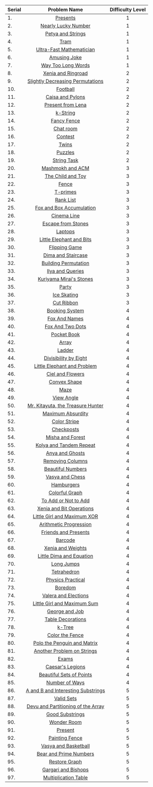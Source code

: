 | Serial | Problem Name | Difficulty Level |
|:--|:---:|:---:|
|1.| [Presents](http://codeforces.com/problemset/problem/136/A) | 1 |
|2.| [Nearly Lucky Number](http://codeforces.com/problemset/problem/110/A) | 1 |
|3.| [Petya and Strings](http://codeforces.com/problemset/problem/112/A) | 1 |
|4.| [Tram](http://codeforces.com/problemset/problem/116/A) | 1 |
|5.| [Ultra-Fast Mathematician](http://codeforces.com/problemset/problem/61/A) | 1 |
|6.| [Amusing Joke](http://codeforces.com/problemset/problem/141/A) | 1 |
|7.| [Way Too Long Words](http://codeforces.com/problemset/problem/71/A) | 1 |
|8.| [Xenia and Ringroad](http://codeforces.com/problemset/problem/339/B) | 2 |
|9.| [Slightly Decreasing Permutations](http://codeforces.com/problemset/problem/285/A) | 2 |
|10.| [Football](http://codeforces.com/problemset/problem/96/A) | 2 |
|11.| [Caisa and Pylons](http://codeforces.com/problemset/problem/463/B) | 2 |
|12.| [Present from Lena](http://codeforces.com/problemset/problem/118/B) | 2 |
|13.| [k-String](http://codeforces.com/problemset/problem/219/A) | 2 |
|14.| [Fancy Fence](http://codeforces.com/problemset/problem/270/A) | 2 |
|15.| [Chat room](http://codeforces.com/problemset/problem/58/A) | 2 |
|16.| [Contest](http://codeforces.com/problemset/problem/501/A) | 2 |
|17.| [Twins](http://codeforces.com/problemset/problem/160/A) | 2 |
|18.| [Puzzles](http://codeforces.com/problemset/problem/337/A) | 2 |
|19.| [String Task](http://codeforces.com/problemset/problem/118/A) | 2 |
|20.| [Mashmokh and ACM](http://codeforces.com/problemset/problem/414/B) | 3 |
|21.| [The Child and Toy](http://codeforces.com/problemset/problem/437/C) | 3 |
|22.| [Fence](http://codeforces.com/problemset/problem/363/B) | 3 |
|23.| [T-primes](http://codeforces.com/problemset/problem/230/B) | 3 |
|24.| [Rank List](http://codeforces.com/problemset/problem/166/A) | 3 |
|25.| [Fox and Box Accumulation](http://codeforces.com/problemset/problem/388/A) | 3 |
|26.| [Cinema Line](http://codeforces.com/problemset/problem/349/A) | 3 |
|27.| [Escape from Stones](http://codeforces.com/problemset/problem/264/A) | 3 |
|28.| [Laptops](http://codeforces.com/problemset/problem/456/A) | 3 |
|29.| [Little Elephant and Bits](http://codeforces.com/problemset/problem/258/A) | 3 |
|30.| [Flipping Game](http://codeforces.com/problemset/problem/327/A) | 3 |
|31.| [Dima and Staircase](http://codeforces.com/problemset/problem/272/C) | 3 |
|32.| [Building Permutation](http://codeforces.com/problemset/problem/285/C) | 3 |
|33.| [Ilya and Queries](http://codeforces.com/problemset/problem/313/B) | 3 |
|34.| [Kuriyama Mirai's Stones](http://codeforces.com/problemset/problem/433/B) | 3 |
|35.| [Party](http://codeforces.com/problemset/problem/115/A) | 3 |
|36.| [Ice Skating](http://codeforces.com/problemset/problem/217/A) | 3 |
|37.| [Cut Ribbon](http://codeforces.com/problemset/problem/189/A) | 3 |
|38.| [Booking System](http://codeforces.com/problemset/problem/416/C) | 4 |
|39.| [Fox And Names](http://codeforces.com/problemset/problem/510/C) | 4 |
|40.| [Fox And Two Dots](http://codeforces.com/problemset/problem/510/B) | 4 |
|41.| [Pocket Book](http://codeforces.com/problemset/problem/152/C) | 4 |
|42.| [Array](http://codeforces.com/problemset/problem/224/B) | 4 |
|43.| [Ladder](http://codeforces.com/problemset/problem/279/C) | 4 |
|44.| [Divisibility by Eight](http://codeforces.com/problemset/problem/550/C) | 4 |
|45.| [Little Elephant and Problem](http://codeforces.com/problemset/problem/220/A) | 4 |
|46.| [Ciel and Flowers](http://codeforces.com/problemset/problem/322/B) | 4 |
|47.| [Convex Shape](http://codeforces.com/problemset/problem/275/B) | 4 |
|48.| [Maze](http://codeforces.com/problemset/problem/377/A) | 4 |
|49.| [View Angle](http://codeforces.com/problemset/problem/257/C) | 4 |
|50.| [Mr. Kitayuta, the Treasure Hunter](http://codeforces.com/problemset/problem/505/C) | 4 |
|51.| [Maximum Absurdity](http://codeforces.com/problemset/problem/332/B) | 4 |
|52.| [Color Stripe](http://codeforces.com/problemset/problem/219/C) | 4 |
|53.| [Checkposts](http://codeforces.com/problemset/problem/427/C) | 4 |
|54.| [Misha and Forest](http://codeforces.com/problemset/problem/501/C) | 4 |
|55.| [Kolya and Tandem Repeat](http://codeforces.com/problemset/problem/443/B) | 4 |
|56.| [Anya and Ghosts](http://codeforces.com/problemset/problem/508/C) | 4 |
|57.| [Removing Columns](http://codeforces.com/problemset/problem/496/C) | 4 |
|58.| [Beautiful Numbers](http://codeforces.com/problemset/problem/300/C) | 4 |
|59.| [Vasya and Chess](http://codeforces.com/problemset/problem/493/D) | 4 |
|60.| [Hamburgers](http://codeforces.com/problemset/problem/371/C) | 4 |
|61.| [Colorful Graph](http://codeforces.com/problemset/problem/246/D) | 4 |
|62.| [To Add or Not to Add](http://codeforces.com/problemset/problem/231/C) | 4 |
|63.| [Xenia and Bit Operations](http://codeforces.com/problemset/problem/339/D) | 4 |
|64.| [Little Girl and Maximum XOR](http://codeforces.com/problemset/problem/276/D) | 4 |
|65.| [Arithmetic Progression](http://codeforces.com/problemset/problem/382/C) | 4 |
|66.| [Friends and Presents](http://codeforces.com/problemset/problem/483/B) | 4 |
|67.| [Barcode](http://codeforces.com/problemset/problem/225/C) | 4 |
|68.| [Xenia and Weights](http://codeforces.com/problemset/problem/339/C) | 4 |
|69.| [Little Dima and Equation](http://codeforces.com/problemset/problem/460/B) | 4 |
|70.| [Long Jumps](http://codeforces.com/problemset/problem/479/D) | 4 |
|71.| [Tetrahedron](http://codeforces.com/problemset/problem/166/E) | 4 |
|72.| [Physics Practical](http://codeforces.com/problemset/problem/253/B) | 4 |
|73.| [Boredom](http://codeforces.com/problemset/problem/455/A) | 4 |
|74.| [Valera and Elections](http://codeforces.com/problemset/problem/369/C) | 4 |
|75.| [Little Girl and Maximum Sum](http://codeforces.com/problemset/problem/276/C) | 4 |
|76.| [George and Job](http://codeforces.com/problemset/problem/467/C) | 4 |
|77.| [Table Decorations](http://codeforces.com/problemset/problem/478/C) | 4 |
|78.| [k-Tree](http://codeforces.com/problemset/problem/431/C) | 4 |
|79.| [Color the Fence](http://codeforces.com/problemset/problem/349/B) | 4 |
|80.| [Polo the Penguin and Matrix](http://codeforces.com/problemset/problem/289/B) | 4 |
|81.| [Another Problem on Strings](http://codeforces.com/problemset/problem/165/C) | 4 |
|82.| [Exams](http://codeforces.com/problemset/problem/479/C) | 4 |
|83.| [Caesar's Legions](http://codeforces.com/problemset/problem/118/D) | 4 |
|84.| [Beautiful Sets of Points](http://codeforces.com/problemset/problem/268/C) | 4 |
|85.| [Number of Ways](http://codeforces.com/problemset/problem/466/C) | 4 |
|86.| [A and B and Interesting Substrings](http://codeforces.com/problemset/problem/519/D) | 5 |
|87.| [Valid Sets](http://codeforces.com/problemset/problem/486/D) | 5 |
|88.| [Devu and Partitioning of the Array](http://codeforces.com/problemset/problem/439/C) | 5 |
|89.| [Good Substrings](http://codeforces.com/problemset/problem/271/D) | 5 |
|90.| [Wonder Room](http://codeforces.com/problemset/problem/466/B) | 5 |
|91.| [Present](http://codeforces.com/problemset/problem/460/C) | 5 |
|92.| [Painting Fence](http://codeforces.com/problemset/problem/448/C) | 5 |
|93.| [Vasya and Basketball](http://codeforces.com/problemset/problem/493/C) | 5 |
|94.| [Bear and Prime Numbers](http://codeforces.com/problemset/problem/385/C) | 5 |
|95.| [Restore Graph](http://codeforces.com/problemset/problem/404/C) | 5 |
|96.| [Gargari and Bishops](http://codeforces.com/problemset/problem/463/C) | 5 |
|97.| [Multiplication Table](http://codeforces.com/problemset/problem/448/D) | 5 |

